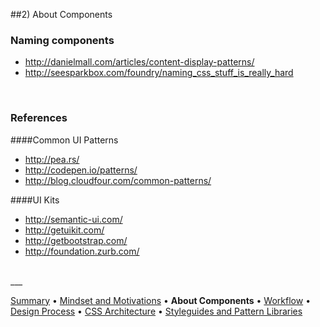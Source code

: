 ##2) About Components

### Naming components
- http://danielmall.com/articles/content-display-patterns/
- http://seesparkbox.com/foundry/naming_css_stuff_is_really_hard

<br/>

### References
####Common UI Patterns
- http://pea.rs/
- http://codepen.io/patterns/
- http://blog.cloudfour.com/common-patterns/

####UI Kits
- http://semantic-ui.com/
- http://getuikit.com/
- http://getbootstrap.com/
- http://foundation.zurb.com/

<br/>
___

[Summary](README.md) • [Mindset and Motivations](mindset-and-motivations.md) • **About Components** • [Workflow](workflow.md) • [Design Process](design-process.md) • [CSS Architecture](css-architecture.md) • [Styleguides and Pattern Libraries](styleguides-and-pattern-libraries.md)
